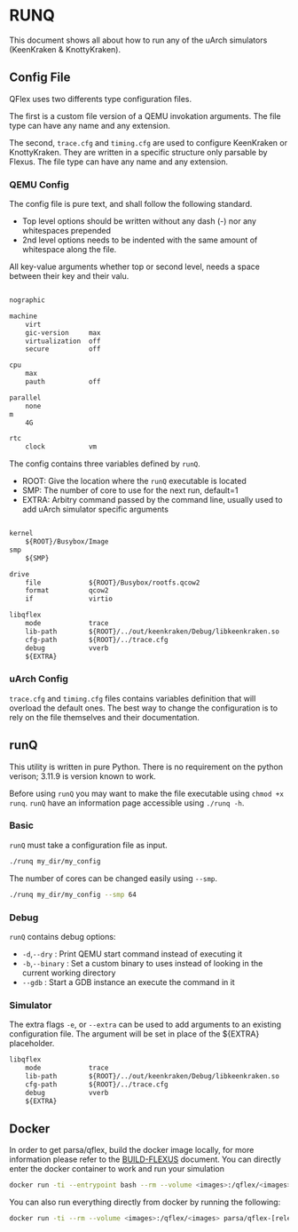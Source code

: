 RUNQ
====

This document shows all about how to run any of the uArch simulators (KeenKraken & KnottyKraken).

## Config File
QFlex uses two differents type configuration files.

The first is a custom file version of a QEMU invokation arguments. The file type can have any name and any extension.

The second, `trace.cfg` and `timing.cfg` are used to configure KeenKraken or KnottyKraken. They are written in a specific structure only parsable by Flexus. The file type can have any name and any extension.

### QEMU Config

The config file is pure text, and shall follow the following standard.
- Top level options should be written without any dash (-) nor any whitespaces prepended
- 2nd level options needs to be indented with the same amount of whitespace along the file.

All key-value arguments whether top or second level, needs a space between their key and their valu.


```txt

nographic

machine
    virt
    gic-version     max
    virtualization  off
    secure          off

cpu
    max
    pauth           off

parallel
    none
m
    4G

rtc
    clock           vm
```

The config contains three variables defined by `runQ`.
- ROOT: Give the location where the `runQ` executable is located
- SMP: The number of core to use for the next run, default=1
- EXTRA: Arbitry command passed by the command line, usually used to add uArch simulator specific arguments

```txt

kernel
    ${ROOT}/Busybox/Image
smp
    ${SMP}

drive
    file            ${ROOT}/Busybox/rootfs.qcow2
    format          qcow2
    if              virtio

libqflex
    mode            trace
    lib-path        ${ROOT}/../out/keenkraken/Debug/libkeenkraken.so
    cfg-path        ${ROOT}/../trace.cfg
    debug           vverb
    ${EXTRA}
```

### uArch Config
`trace.cfg` and `timing.cfg` files contains variables definition that will overload the default ones. The best way to change the configuration is to rely on the file themselves and their documentation.

## runQ
This utility is written in pure Python. There is no requirement on the python verison; 3.11.9 is version known to work.

Before using `runQ` you may want to make the file executable using `chmod +x runq`. `runQ` have an information page accessible using `./runq -h`.

### Basic

`runQ` must take a configuration file as input.

```bash
./runq my_dir/my_config
```

The number of cores can be changed easily using `--smp`.

```bash
./runq my_dir/my_config --smp 64
```

### Debug

`runQ` contains debug options:
- `-d`,`--dry` : Print QEMU start command instead of executing it
- `-b`,`--binary` : Set a custom binary to uses instead of looking in the current working directory
- `--gdb` : Start a GDB instance an execute the command in it

### Simulator

The extra flags `-e`, or `--extra` can be used to add arguments to an existing configuration file. The argument will be set in place of the ${EXTRA} placeholder.

```txt
libqflex
    mode            trace
    lib-path        ${ROOT}/../out/keenkraken/Debug/libkeenkraken.so
    cfg-path        ${ROOT}/../trace.cfg
    debug           vverb
    ${EXTRA}
```

## Docker
In order to get parsa/qflex, build the docker image locally, for more information please refer to the [BUILD-FLEXUS](./01-BUILD-FLEXUS.md) document.
You can directly enter the docker container to work and run your simulation

```bash
docker run -ti --entrypoint bash --rm --volume <images>:/qflex/<images> parsa/qflex-[release|debug]
```

You can also run everything directly from docker by running the following:

```bash
docker run -ti --rm --volume <images>:/qflex/<images> parsa/qflex-[release|debug] [runq command|ex: ./runq images/bb]
```










